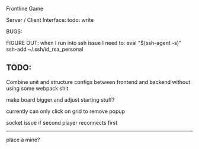 Frontline Game

Server / Client Interface:
todo: write

BUGS:


FIGURE OUT:
when I run into ssh issue I need to:
eval "$(ssh-agent -s)"
ssh-add ~/.ssh/id_rsa_personal

TODO:
--
Combine unit and structure configs between frontend and backend without using some webpack shit



make board bigger and adjust starting stuff?

currently can only click on grid to remove popup


socket issue if second player reconnects first

----



place a mine?
